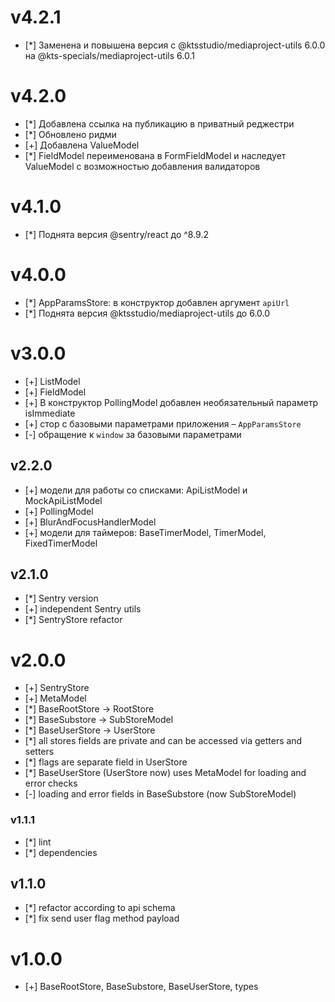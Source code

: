 
# v4.2.1

- [*] Заменена и повышена версия с @ktsstudio/mediaproject-utils 6.0.0 на @kts-specials/mediaproject-utils 6.0.1

# v4.2.0

- [*] Добавлена ссылка на публикацию в приватный реджестри
- [*] Обновлено ридми
- [+] Добавлена ValueModel
- [*] FieldModel переименована в FormFieldModel и наследует ValueModel с возможностью добавления валидаторов

# v4.1.0

- [*] Поднята версия @sentry/react до ^8.9.2

# v4.0.0

- [*] AppParamsStore: в конструктор добавлен аргумент `apiUrl`
- [*] Поднята версия @ktsstudio/mediaproject-utils до 6.0.0

# v3.0.0

- [+] ListModel
- [+] FieldModel
- [+] В конструктор PollingModel добавлен необязательный параметр isImmediate
- [+] стор с базовыми параметрами приложения – `AppParamsStore`
- [-] обращение к `window` за базовыми параметрами

## v2.2.0

- [+] модели для работы со списками: ApiListModel и MockApiListModel
- [+] PollingModel
- [+] BlurAndFocusHandlerModel
- [+] модели для таймеров: BaseTimerModel, TimerModel, FixedTimerModel

## v2.1.0

- [*] Sentry version
- [+] independent Sentry utils
- [*] SentryStore refactor

# v2.0.0

- [+] SentryStore
- [+] MetaModel
- [*] BaseRootStore -> RootStore
- [*] BaseSubstore -> SubStoreModel
- [*] BaseUserStore -> UserStore
- [*] all stores fields are private and can be accessed via getters and setters
- [*] flags are separate field in UserStore
- [*] BaseUserStore (UserStore now) uses MetaModel for loading and error checks
- [-] loading and error fields in BaseSubstore (now SubStoreModel)

### v1.1.1

- [*] lint
- [*] dependencies

## v1.1.0

- [*] refactor according to api schema
- [*] fix send user flag method payload

# v1.0.0

- [+] BaseRootStore, BaseSubstore, BaseUserStore, types
